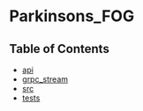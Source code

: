 # Parkinsons_FOG

## Table of Contents

- [api](docs/api/app/index.md)
- [grpc_stream](docs/grpc_stream/index.md)
- [src](docs/src/index.md)
- [tests](docs/tests/index.md)
